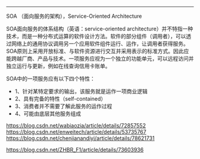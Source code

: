 
---------------------------------------------------------------------------------------------------------------------


SOA （面向服务的架构），Service-Oriented Architecture

SOA面向服务的体系结构（英语：service-oriented architecture）并不特指一种技术，而是一种分布式运算的软件设计方法。软件的部分组件（调用者），可以透过网络上的通用协议调用另一个应用软件组件运行、运作，让调用者获得服务。SOA原则上采用开放标准、与软件资源进行交互并采用表示的标准方式。因此应能跨越厂商、产品与技术。一项服务应视为一个独立的功能单元，可以远程访问并独立运行与更新，例如在线查询信用卡账单。

SOA中的一项服务应有以下四个特性：
- 1、针对某特定要求的输出，该服务就是运作一项商业逻辑
- 2、具有完备的特性（self-contained）
- 3、消费者并不需要了解此服务的运作过程
- 4、可能由底层其他服务组成


https://blog.csdn.net/wabiaozia/article/details/72857552
https://blog.csdn.net/enweitech/article/details/53735767
https://blog.csdn.net/chenjianandiyi/article/details/78621731

https://blog.csdn.net/ZHBR_F1/article/details/73603936

